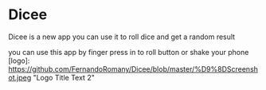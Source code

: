 # Dicee
Dicee is a new app you can use it to roll dice and get a random result

you can use this app by finger press in to roll button or shake your phone
[logo]:  https://github.com/FernandoRomany/Dicee/blob/master/%D9%8DScreenshot.jpeg "Logo Title Text 2"
